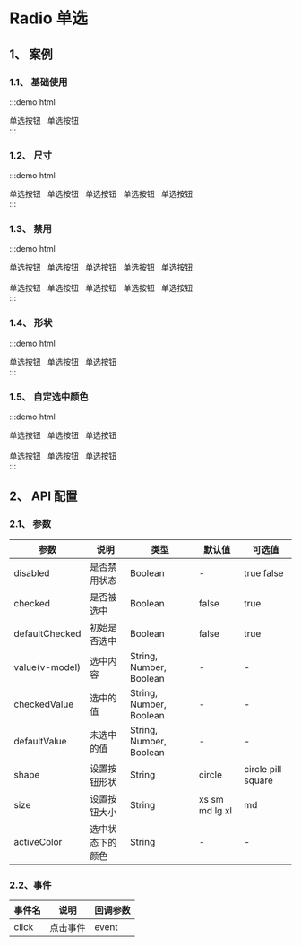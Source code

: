 # Radio 单选

## 1、 案例

### 1.1、 基础使用

:::demo html

<div>
    <mb-radio>单选按钮</mb-radio>&nbsp;&nbsp;
    <mb-radio defaultChecked>单选按钮</mb-radio>
</div>
:::

### 1.2、 尺寸

:::demo html

<div>
    <mb-radio size="xs">单选按钮</mb-radio>&nbsp;&nbsp;
    <mb-radio size="sm">单选按钮</mb-radio>&nbsp;&nbsp;
    <mb-radio size="md">单选按钮</mb-radio>&nbsp;&nbsp;
    <mb-radio size="lg">单选按钮</mb-radio>&nbsp;&nbsp;
    <mb-radio size="xl">单选按钮</mb-radio>
</div>
:::

### 1.3、 禁用

:::demo html

<div>
    <mb-radio disabled size="xs">单选按钮</mb-radio>&nbsp;&nbsp;
    <mb-radio disabled size="sm">单选按钮</mb-radio>&nbsp;&nbsp;
    <mb-radio disabled size="md">单选按钮</mb-radio>&nbsp;&nbsp;
    <mb-radio disabled size="lg">单选按钮</mb-radio>&nbsp;&nbsp;
    <mb-radio disabled size="xl">单选按钮</mb-radio>
    <br/>
    <br/>
    <mb-radio disabled defaultChecked size="xs">单选按钮</mb-radio>&nbsp;&nbsp;
    <mb-radio disabled defaultChecked size="sm">单选按钮</mb-radio>&nbsp;&nbsp;
    <mb-radio disabled defaultChecked size="md">单选按钮</mb-radio>&nbsp;&nbsp;
    <mb-radio disabled defaultChecked size="lg">单选按钮</mb-radio>&nbsp;&nbsp;
    <mb-radio disabled defaultChecked size="xl">单选按钮</mb-radio>
</div>
:::

### 1.4、 形状

:::demo html

<div>
    <mb-radio shape="circle">单选按钮</mb-radio>&nbsp;&nbsp;
    <mb-radio shape="pill">单选按钮</mb-radio>&nbsp;&nbsp;
    <mb-radio shape="square">单选按钮</mb-radio>
</div>
:::

### 1.5、 自定选中颜色

:::demo html

<div>
    <mb-radio defaultChecked activeColor="#67c23a">单选按钮</mb-radio>&nbsp;&nbsp;
    <mb-radio defaultChecked activeColor="#e6a23c">单选按钮</mb-radio>&nbsp;&nbsp;
    <mb-radio defaultChecked activeColor="#f56c6c">单选按钮</mb-radio>
    <br/>
    <br/>
    <mb-radio defaultChecked disabled activeColor="#67c23a">单选按钮</mb-radio>&nbsp;&nbsp;
    <mb-radio defaultChecked disabled activeColor="#e6a23c">单选按钮</mb-radio>&nbsp;&nbsp;
    <mb-radio defaultChecked disabled activeColor="#f56c6c">单选按钮</mb-radio>
</div>
:::

## 2、 API 配置

### 2.1、 参数

| 参数           | 说明             | 类型                    | 默认值         | 可选值             |
| -------------- | ---------------- | ----------------------- | -------------- | ------------------ |
| disabled       | 是否禁用状态     | Boolean                 | -              | true false         |
| checked        | 是否被选中       | Boolean                 | false          | true               |
| defaultChecked | 初始是否选中     | Boolean                 | false          | true               |
| value(v-model) | 选中内容         | String, Number, Boolean | -              | -                  |
| checkedValue   | 选中的值         | String, Number, Boolean | -              | -                  |
| defaultValue   | 未选中的值       | String, Number, Boolean | -              | -                  |
| shape          | 设置按钮形状     | String                  | circle         | circle pill square |
| size           | 设置按钮大小     | String                  | xs sm md lg xl | md                 |
| activeColor    | 选中状态下的颜色 | String                  | -              | -                  |

### 2.2、事件

| 事件名 | 说明     | 回调参数 |
| ------ | -------- | -------- |
| click  | 点击事件 | event    |
